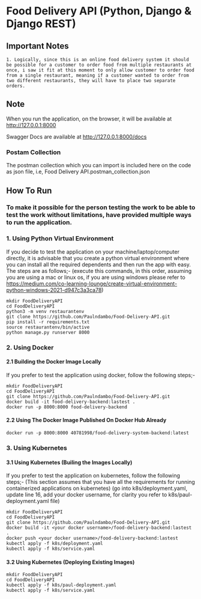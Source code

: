 # Food Delivery API (Python, Django & Django REST)

## Important Notes

```
1. Logically, since this is an online food delivery system it should be possible for a customer to order food from multiple restaurants at once, i saw it fit at this moment to only allow customer to order food from a single restaurant, meaning if a customer wanted to order from two different restaurants, they will have to place two separate orders.
```
## Note
When you run the application, on the browser, it will be available at
http://127.0.0.1:8000

Swagger Docs are available at http://127.0.0.1:8000/docs


### Postam Collection
The postman collection which you can import is included here on the code as json file, i.e,
Food Delivery API.postman_collection.json

## How To Run 

### To make it possible for the person testing the work to be able to test the work without limitations, have provided multiple ways to run the application.

### 1. Using Python Virtual Environment

If you decide to test the application on your machine/laptop/computer directly, 
it is advisable that you create a python virtual environment where you can install 
all the required dependents and then run the app with easy. The steps are as follows;-
(execute this commands, in this order, assuming you are using a mac or linux os, 
if you are using windows please refer to 
https://medium.com/co-learning-lounge/create-virtual-environment-python-windows-2021-d947c3a3ca78)
```
mkdir FoodDeliveryAPI
cd FoodDeliveryAPI
python3 -m venv restaurantenv
git clone https://github.com/Paulndambo/Food-Delivery-API.git
pip install -r requirements.txt
source restaurantenv/bin/active
python manage.py runserver 8000
```
### 2. Using Docker
#### 2.1 Building the Docker Image Locally
If you prefer to test the application using docker, follow the following steps;-
```
mkdir FoodDeliveryAPI
cd FoodDeliveryAPI
git clone https://github.com/Paulndambo/Food-Delivery-API.git
docker build -it food-delivery-backend:lastest .
docker run -p 8000:8000 food-delivery-backend
```
#### 2.2 Using The Docker Image Published On Docker Hub Already
```
docker run -p 8000:8000 40781998/food-delivery-system-backend:latest
```
### 3. Using Kubernetes
#### 3.1 Using Kubernetes (Builing the Images Locally)

If you prefer to test the application on kubernetes, follow the following steps;-
(This section assumes that you have all the requirements for running containerized applications on kubernetes)
(go into k8s/deployment.yaml, update line 16, add your docker username, 
for clarity you refer to k8s/paul-deployment.yaml file)
```
mkdir FoodDeliveryAPI
cd FoodDeliveryAPI
git clone https://github.com/Paulndambo/Food-Delivery-API.git
docker build -it <your docker username>/food-delivery-backend:lastest .
docker push <your docker username>/food-delivery-backend:lastest 
kubectl apply -f k8s/deployment.yaml
kubectl apply -f k8s/service.yaml
```
#### 3.2 Using Kubernetes (Deploying Existing Images)
```
mkdir FoodDeliveryAPI
cd FoodDeliveryAPI
kubectl apply -f k8s/paul-deployment.yaml
kubectl apply -f k8s/service.yaml
```